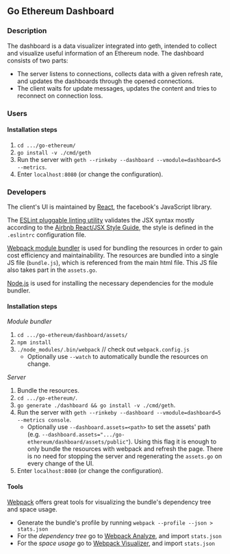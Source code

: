 ## Go Ethereum Dashboard
### Description

The dashboard is a data visualizer integrated into geth, intended to collect and visualize useful information of an Ethereum node. 
The dashboard consists of two parts:
* The server listens to connections, collects data with a given refresh rate, and updates the dashboards through the opened connections.
* The client waits for update messages, updates the content and tries to reconnect on connection loss.

### Users
#### Installation steps

1. `cd .../go-ethereum/`
1. `go install -v ./cmd/geth`
1. Run the server with `geth --rinkeby --dashboard --vmodule=dashboard=5 --metrics`.
1. Enter `localhost:8080` (or change the configuration).

### Developers

The client's UI is maintained by [React][React], the facebook's JavaScript library.

The [ESLint pluggable linting utility][ESLint] validates the JSX syntax mostly according to the [Airbnb React/JSX Style Guide][Airbnb], the style is defined in the `.eslintrc` configuration file.

[Webpack module bundler][Webpack] is used for bundling the resources in order to gain cost efficiency and maintainability.
The resources are bundled into a single JS file (`bundle.js`), which is referenced from the main html file. 
This JS file also takes part in the `assets.go`.

[Node.js][Node.js] is used for installing the necessary dependencies for the module bundler.

#### Installation steps

_Module bundler_

1. `cd .../go-ethereum/dashboard/assets/`
1. `npm install`
1. `./node_modules/.bin/webpack` // check out `webpack.config.js`
    * Optionally use `--watch` to automatically bundle the resources on change.

_Server_

1. Bundle the resources.
1. `cd .../go-ethereum/`.
1. `go generate ./dashboard && go install -v ./cmd/geth`.
1. Run the server with `geth --rinkeby --dashboard --vmodule=dashboard=5 --metrics console`.
    * Optionally use `--dashboard.assets=<path>` to set the assets' path (e.g. `--dashboard.assets=".../go-ethereum/dashboard/assets/public"`). 
Using this flag it is enough to only bundle the resources with webpack and refresh the page.
There is no need for stopping the server and regenerating the `assets.go` on every change of the UI.
1. Enter `localhost:8080` (or change the configuration).

#### Tools
[Webpack][Webpack] offers great tools for visualizing the bundle's dependency tree and space usage.

* Generate the bundle's profile by running `webpack --profile --json > stats.json`
* For the _dependency tree_ go to [Webpack Analyze][WA], and import `stats.json`
* For the _space usage_ go to [Webpack Visualizer][WV], and import `stats.json`

[React]: https://reactjs.org/
[ESLint]: https://eslint.org/
[Airbnb]: https://github.com/airbnb/javascript/tree/master/react
[Webpack]: https://webpack.github.io/
[WA]: http://webpack.github.io/analyse/
[WV]: http://chrisbateman.github.io/webpack-visualizer/
[Node.js]: https://nodejs.org/en/